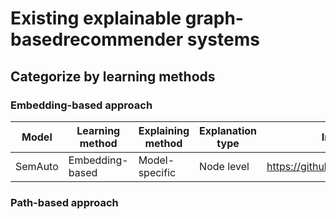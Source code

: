 # Existing explainable graph-basedrecommender systems



## Categorize by learning methods

### Embedding-based approach


| Model    | Learning method | Explaining method | Explanation type | Implementaion |
| -------- | --------------- | ----------------- | ---------------- | ----------------------------------------| 
| SemAuto  | Embedding-based | Model-specific    | Node level       |  https://github.com/sisinflab/SEMAUTO     |



### Path-based approach

